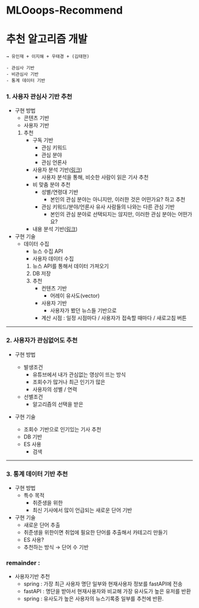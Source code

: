 # MLOoops-Recommend
# 추천 알고리즘 개발
    
    → 유인재 + 이지해 + 우태경 + (김태현)
    
    - 관심사 기반
    - 비관심사 기반
    - 통계 데이터 기반

### 1. 사용자 관심사 기반 추천

- 구현 방법
    - 콘텐츠 기반
    - 사용자 기반
    1. 추천
        - 구독 기반
            - 관심 키워드
            - 관심 분야
            - 관심 언론사
        - 사용자 분석 기반([링크](https://www.geeksforgeeks.org/user-based-collaborative-filtering/))
            - 사용자 분석을 통해, 비슷한 사람이 읽은 기사 추천
        - 비 맞춤 분야 추천
            - 성별/연령대 기반
                - 본인의 관심 분야는 아니지만, 이러한 것은 어떤가요? 하고 추천
            - 관심 키워드/분야/언론사 유사 사람들의 나와는 다른 관심 기반
                - 본인의 관심 분야로 선택되지는 않지만, 이러한 관심 분야는 어떤가요?
        - 내용 분석 기반([링크](https://www.analyticsvidhya.com/blog/2015/08/beginners-guide-learn-content-based-recommender-systems/))
- 구현 기술
    - 데이터 수집
        - 뉴스 수집 API
        - 사용자 데이터 수집
        1. 뉴스 API를 통해서 데이터 가져오기
        2. DB 저장
        3. 추천
            - 컨텐츠 기반
                - 어레이 유사도(vector)
            - 사용자 기반
                - 사용자가 봤던 뉴스들 기반으로
            - 계산 시점 : 일정 시점마다 / 사용자가 접속할 때마다 / 새로고침 버튼
---
### 2. 사용자가 관심없어도 추천

- 구현 방법
    - 발생조건
        - 유튜브에서 내가 관심없는 영상이 뜨는 방식
        - 조회수가 많거나 최근 인기가 많은
        - 사용자의 성별 / 연력
    - 선별조건
        - 알고리즘의 선택을 받은
        
- 구현 기술
    - 조회수 기반으로 인기있는 기사 추천
    - DB 기반
    - ES 사용
        - 검색
---
### 3. 통계 데이터 기반 추천

- 구현 방법
    - 특수 목적
        - 취준생을 위한
        - 최신 기사에서 많이 언급되는 새로운 단어 기반
- 구현 기술
    - 새로운 단어 추출
    - 취준생을 위한이면 취업에 필요한 단어를 추출해서 카테고리 만들기
    - ES 사용?
    - 추천하는 방식 → 단어 수 기반


### remainder :
- 사용자기반 추천
    - spring : 가장 최근 사용자 명단 일부와 현재사용자 정보를 fastAPI에 전송
    - fastAPI : 명단을 받아서 현재사용자와 비교해 가장 유사도가 높은 유저를 반환
    - spring : 유사도가 높은 사용자의 뉴스기록중 일부를 추천에 반환.